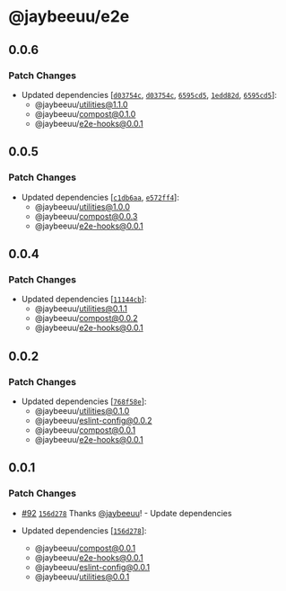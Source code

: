 # @jaybeeuu/e2e

## 0.0.6

### Patch Changes

- Updated dependencies [[`d03754c`](https://github.com/jaybeeuu/jaybeeuu-dev/commit/d03754cf9ca4a0b8454fc8d67bb47223bca8088d), [`d03754c`](https://github.com/jaybeeuu/jaybeeuu-dev/commit/d03754cf9ca4a0b8454fc8d67bb47223bca8088d), [`6595cd5`](https://github.com/jaybeeuu/jaybeeuu-dev/commit/6595cd5b7fdc6960aa204356ea0082c3c0d86746), [`1edd82d`](https://github.com/jaybeeuu/jaybeeuu-dev/commit/1edd82dbef12a5714a4ded8503f08e34a310a6d4), [`6595cd5`](https://github.com/jaybeeuu/jaybeeuu-dev/commit/6595cd5b7fdc6960aa204356ea0082c3c0d86746)]:
  - @jaybeeuu/utilities@1.1.0
  - @jaybeeuu/compost@0.1.0
  - @jaybeeuu/e2e-hooks@0.0.1

## 0.0.5

### Patch Changes

- Updated dependencies [[`c1db6aa`](https://github.com/jaybeeuu/jaybeeuu-dev/commit/c1db6aa956a8ee8a1eb6384587e56166a24cf909), [`e572ff4`](https://github.com/jaybeeuu/jaybeeuu-dev/commit/e572ff48b30395d00d747bd3a76a988f251c2786)]:
  - @jaybeeuu/utilities@1.0.0
  - @jaybeeuu/compost@0.0.3
  - @jaybeeuu/e2e-hooks@0.0.1

## 0.0.4

### Patch Changes

- Updated dependencies [[`11144cb`](https://github.com/jaybeeuu/jaybeeuu-dev/commit/11144cbe8a0b3eb65f0549a082f2d7668a10fe75)]:
  - @jaybeeuu/utilities@0.1.1
  - @jaybeeuu/compost@0.0.2
  - @jaybeeuu/e2e-hooks@0.0.1

## 0.0.2

### Patch Changes

- Updated dependencies [[`768f58e`](https://github.com/jaybeeuu/jaybeeuu-dev/commit/768f58e3a311e89fc2491029bcc2fd5c3e4af686)]:
  - @jaybeeuu/utilities@0.1.0
  - @jaybeeuu/eslint-config@0.0.2
  - @jaybeeuu/compost@0.0.1
  - @jaybeeuu/e2e-hooks@0.0.1

## 0.0.1

### Patch Changes

- [#92](https://github.com/jaybeeuu/jaybeeuu-dev/pull/92) [`156d278`](https://github.com/jaybeeuu/jaybeeuu-dev/commit/156d278a0956cb4ef6e30f9df370f3c95aa7b93a) Thanks [@jaybeeuu](https://github.com/jaybeeuu)! - Update dependencies

- Updated dependencies [[`156d278`](https://github.com/jaybeeuu/jaybeeuu-dev/commit/156d278a0956cb4ef6e30f9df370f3c95aa7b93a)]:
  - @jaybeeuu/compost@0.0.1
  - @jaybeeuu/e2e-hooks@0.0.1
  - @jaybeeuu/eslint-config@0.0.1
  - @jaybeeuu/utilities@0.0.1
